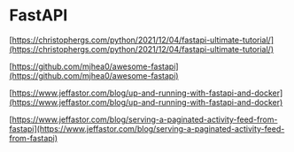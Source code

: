 # FastAPI

[https://christophergs.com/python/2021/12/04/fastapi-ultimate-tutorial/](https://christophergs.com/python/2021/12/04/fastapi-ultimate-tutorial/)

[https://github.com/mjhea0/awesome-fastapi](https://github.com/mjhea0/awesome-fastapi)

[https://www.jeffastor.com/blog/up-and-running-with-fastapi-and-docker](https://www.jeffastor.com/blog/up-and-running-with-fastapi-and-docker)

[https://www.jeffastor.com/blog/serving-a-paginated-activity-feed-from-fastapi](https://www.jeffastor.com/blog/serving-a-paginated-activity-feed-from-fastapi)